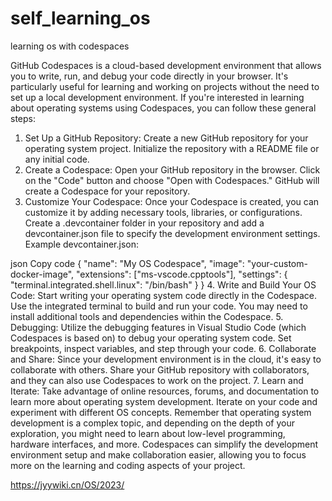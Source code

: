 # self_learning_os
learning os with codespaces

GitHub Codespaces is a cloud-based development environment that allows you to write, run, and debug your code directly in your browser. It's particularly useful for learning and working on projects without the need to set up a local development environment. If you're interested in learning about operating systems using Codespaces, you can follow these general steps:

1. Set Up a GitHub Repository:
Create a new GitHub repository for your operating system project.
Initialize the repository with a README file or any initial code.
2. Create a Codespace:
Open your GitHub repository in the browser.
Click on the "Code" button and choose "Open with Codespaces."
GitHub will create a Codespace for your repository.
3. Customize Your Codespace:
Once your Codespace is created, you can customize it by adding necessary tools, libraries, or configurations.
Create a .devcontainer folder in your repository and add a devcontainer.json file to specify the development environment settings.
Example devcontainer.json:

json
Copy code
{
  "name": "My OS Codespace",
  "image": "your-custom-docker-image",
  "extensions": ["ms-vscode.cpptools"],
  "settings": {
    "terminal.integrated.shell.linux": "/bin/bash"
  }
}
4. Write and Build Your OS Code:
Start writing your operating system code directly in the Codespace.
Use the integrated terminal to build and run your code.
You may need to install additional tools and dependencies within the Codespace.
5. Debugging:
Utilize the debugging features in Visual Studio Code (which Codespaces is based on) to debug your operating system code.
Set breakpoints, inspect variables, and step through your code.
6. Collaborate and Share:
Since your development environment is in the cloud, it's easy to collaborate with others.
Share your GitHub repository with collaborators, and they can also use Codespaces to work on the project.
7. Learn and Iterate:
Take advantage of online resources, forums, and documentation to learn more about operating system development.
Iterate on your code and experiment with different OS concepts.
Remember that operating system development is a complex topic, and depending on the depth of your exploration, you might need to learn about low-level programming, hardware interfaces, and more. Codespaces can simplify the development environment setup and make collaboration easier, allowing you to focus more on the learning and coding aspects of your project.






https://jyywiki.cn/OS/2023/
